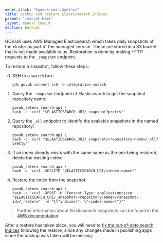 ```yaml
---
owner_slack: "#govuk-searchandnav"
title: Backup and restore Elasticsearch indices
parent: "/manual.html"
layout: manual_layout
section: Backups
---
```


GOV.UK uses AWS Managed Elasticsearch which takes daily snapshots of
the cluster as part of the managed service.  These are stored in a S3
bucket that is not made available to us.  Restoration is done by
making HTTP requests to the `_snapshot` endpoint.

To restore a snapshot, follow these steps:

0. SSH to a `search` box:

    ```
    gds govuk connect ssh -e integration search
    ```

0. Query the `_snapshot` endpoint of Elasticsearch to get the snapshot
   repository name:

    ```
    govuk_setenv search-api \
    bash -c 'curl "$ELASTICSEARCH_URI/_snapshot?pretty"'
    ```

0. Query the `_all` endpoint to identify the available snapshots in
   the named repository:

    ```
    govuk_setenv search-api \
    bash -c 'curl "$ELASTICSEARCH_URI/_snapshot/<repository-name>/_all?pretty"'
    ```

0. If an index already exists with the same name as the one being
   restored, delete the existing index:

    ```
    govuk_setenv search-api \
    bash -c 'curl -XDELETE "$ELASTICSEARCH_URI/<index-name>"'
    ```

0. Restore the index from the snapshot:

    ```
    govuk_setenv search-api \
    bash -c 'curl -XPOST -H 'Content-Type: application/json' "$ELASTICSEARCH_URI/_snapshot/<repository-name>/<snapshot-id>/_restore"  -d "{\"indices\": \"<index-name>\"}"'
    ```

> Further information about Elasticsearch snapshots can be found in the [AWS documentation](https://docs.aws.amazon.com/elasticsearch-service/latest/developerguide/es-managedomains-snapshots.html)

After a restore has taken place, you will need to [fix the out-of-date search indices](/manual/fix-out-of-date-search-indices.html)
following the restore, since any changes made in publishing apps since the backup was taken will be missing.
